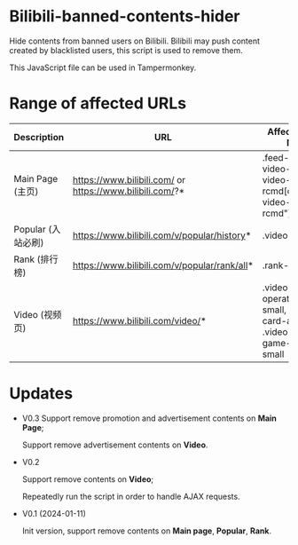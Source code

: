 # Bilibili-banned-contents-hider

Hide contents from banned users on Bilibili. Bilibili may push content created by blacklisted users, this script is used to remove them.

This JavaScript file can be used in Tampermonkey.

# Range of affected URLs

|Description|URL|Affected Class Name|
|--|--|--|
|Main Page (主页)|https://www.bilibili.com/ or https://www.bilibili.com/?*|.feed-card, .bili-video-card, .bili-video-card.is-rcmd[class="bili-video-card is-rcmd"]|
|Popular (入站必刷)|https://www.bilibili.com/v/popular/history*|.video-card|
|Rank (排行榜)|https://www.bilibili.com/v/popular/rank/all*|.rank-item|
|Video (视频页)|https://www.bilibili.com/video/*|.video-page-operator-card-small, .video-card-ad-small, .video-page-game-card-small|

# Updates

- V0.3
  Support remove promotion and advertisement contents on **Main Page**;
  
  Support remove advertisement contents on **Video**.

- V0.2

  Support remove contents on **Video**;

  Repeatedly run the script in order to handle AJAX requests.

- V0.1 (2024-01-11)

  Init version, support remove contents on **Main page**, **Popular**, **Rank**.
